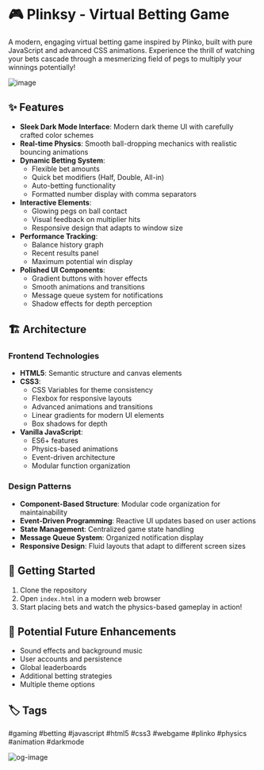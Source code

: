 # 🎮 Plinksy - Virtual Betting Game

A modern, engaging virtual betting game inspired by Plinko, built with pure JavaScript and advanced CSS animations. Experience the thrill of watching your bets cascade through a mesmerizing field of pegs to multiply your winnings potentially!

![image](https://github.com/user-attachments/assets/a4a519c1-f663-484e-b55d-470fe067e339)


## ✨ Features

- **Sleek Dark Mode Interface**: Modern dark theme UI with carefully crafted color schemes
- **Real-time Physics**: Smooth ball-dropping mechanics with realistic bouncing animations
- **Dynamic Betting System**:
  - Flexible bet amounts
  - Quick bet modifiers (Half, Double, All-in)
  - Auto-betting functionality
  - Formatted number display with comma separators
- **Interactive Elements**:
  - Glowing pegs on ball contact
  - Visual feedback on multiplier hits
  - Responsive design that adapts to window size
- **Performance Tracking**:
  - Balance history graph
  - Recent results panel
  - Maximum potential win display
- **Polished UI Components**:
  - Gradient buttons with hover effects
  - Smooth animations and transitions
  - Message queue system for notifications
  - Shadow effects for depth perception

## 🏗️ Architecture

### Frontend Technologies
- **HTML5**: Semantic structure and canvas elements
- **CSS3**:
  - CSS Variables for theme consistency
  - Flexbox for responsive layouts
  - Advanced animations and transitions
  - Linear gradients for modern UI elements
  - Box shadows for depth
- **Vanilla JavaScript**:
  - ES6+ features
  - Physics-based animations
  - Event-driven architecture
  - Modular function organization

### Design Patterns
- **Component-Based Structure**: Modular code organization for maintainability
- **Event-Driven Programming**: Reactive UI updates based on user actions
- **State Management**: Centralized game state handling
- **Message Queue System**: Organized notification display
- **Responsive Design**: Fluid layouts that adapt to different screen sizes

## 🚀 Getting Started

1. Clone the repository
2. Open `index.html` in a modern web browser
3. Start placing bets and watch the physics-based gameplay in action!

## 🎯 Potential Future Enhancements

- Sound effects and background music
- User accounts and persistence
- Global leaderboards
- Additional betting strategies
- Multiple theme options

## 🏷️ Tags

#gaming #betting #javascript #html5 #css3 #webgame #plinko #physics #animation #darkmode

![og-image](https://github.com/user-attachments/assets/f922fde1-6ec2-45db-ad78-5309e19298c8)


